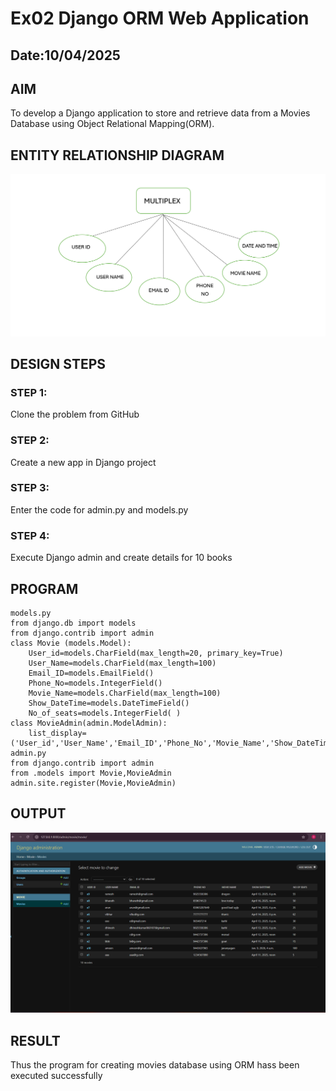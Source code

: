 # Ex02 Django ORM Web Application
## Date:10/04/2025

## AIM
To develop a Django application to store and retrieve data from a Movies Database using Object Relational Mapping(ORM).
## ENTITY RELATIONSHIP DIAGRAM  
 ![alt text](<Screenshot 2025-04-22 185148.png>) 


## DESIGN STEPS

### STEP 1:
Clone the problem from GitHub

### STEP 2:
Create a new app in Django project

### STEP 3:
Enter the code for admin.py and models.py

### STEP 4:
Execute Django admin and create details for 10 books

## PROGRAM
```
models.py
from django.db import models
from django.contrib import admin
class Movie (models.Model):
    User_id=models.CharField(max_length=20, primary_key=True)
    User_Name=models.CharField(max_length=100)
    Email_ID=models.EmailField()
    Phone_No=models.IntegerField()
    Movie_Name=models.CharField(max_length=100)   
    Show_DateTime=models.DateTimeField()
    No_of_seats=models.IntegerField( )
class MovieAdmin(admin.ModelAdmin):
    list_display=('User_id','User_Name','Email_ID','Phone_No','Movie_Name','Show_DateTime','No_of_seats')
admin.py
from django.contrib import admin
from .models import Movie,MovieAdmin
admin.site.register(Movie,MovieAdmin)
```



## OUTPUT
![alt text](<Screenshot 2025-04-10 220316.png>)



## RESULT
Thus the program for creating movies database using ORM hass been executed successfully
